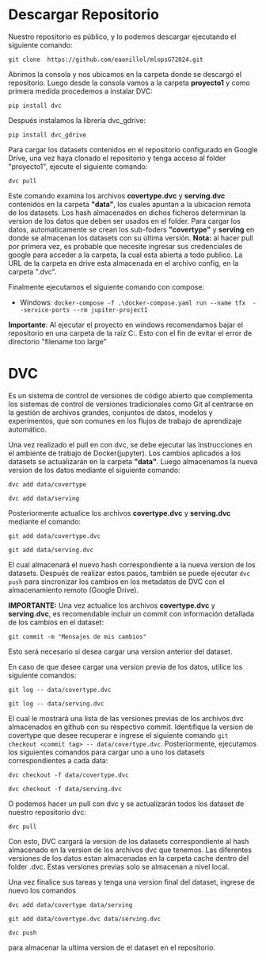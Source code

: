 # Descargar Repositorio #
Nuestro repositorio es público, y lo podemos descargar ejecutando el siguiente comando:

  ```git clone  https://github.com/eaanillol/mlopsG72024.git```

  Abrimos la consola y nos ubicamos en la carpeta donde se descargó el repositorio. Luego desde la consola vamos a la carpeta **proyecto1** y como primera medida procedemos a instalar  DVC:
  
  ```pip install dvc```

Después instalamos la librería dvc_gdrive:

  ```pip install dvc_gdrive```

  Para cargar los datasets contenidos en el repositorio configurado en Google Drive, una vez haya clonado el repositorio y tenga acceso al folder "proyecto1", ejecute el siguiente comando: 

```dvc pull``` 

Este comando examina los archivos **covertype.dvc** y **serving.dvc** contenidos en la carpeta **"data"**, los cuales apuntan a la ubicacion remota de los datasets. Los hash almacenados en dichos ficheros determinan la version de los datos que deben ser usados en el folder. Para cargar los datos, automaticamente se crean los sub-foders **"covertype"** y **serving** en donde se almacenan los datasets con su última versión. **Nota:** al hacer pull por primera vez, es probable que necesite ingresar sus credenciales de google para acceder a la carpeta, la cual esta abierta a todo publico. La URL de la carpeta en drive esta almacenada en el archivo config, en la carpeta ".dvc". 

Finalmente ejecutamos el siguiente comando con compose:
- Windows: ```docker-compose -f .\docker-compose.yaml run --name tfx  --service-ports --rm jupiter-project1```

**Importante**: Al ejecutar el proyecto en windows recomendamos bajar el repositorio en una carpeta de la raíz C:. Esto con el fin de evitar el error de directorio "filename too large"

# DVC #
Es un sistema de control de versiones de código abierto que complementa los sistemas de control de versiones tradicionales como Git al centrarse en la gestión de archivos grandes, conjuntos de datos, modelos y experimentos, que son comunes en los flujos de trabajo de aprendizaje automático.

Una vez realizado el pull en con dvc, se debe ejecutar las instrucciones en el ambiente de trabajo de Docker(jupyter). Los cambios aplicados a los datasets se actualizarán en la carpeta **"data"**. Luego almacenamos la nueva version de los datos mediante el siguiente comando: 

```dvc add data/covertype```

```dvc add data/serving```

 Posteriormente actualice los archivos **covertype.dvc** y **serving.dvc**  mediante el comando: 
 
 ```git add data/covertype.dvc```

  ```git add data/serving.dvc```
 
  El cual almacenará el nuevo hash correspondiente a la nueva version de los datasets. Después de realizar estos pasos, también se puede ejecutar ```dvc push``` para sincronizar los cambios en los metadatos de DVC con el almacenamiento remoto (Google Drive).

**IMPORTANTE:** Una vez actualice los archivos **covertype.dvc** y **serving.dvc**, es recomendable incluir un commit con información detallada de los cambios en el dataset:

```git commit -m "Mensajes de mis cambios"``` 

Esto será necesario si desea cargar una version anterior del dataset.

En caso de que desee cargar una version previa de los datos, utilice los siguiente comandos: 

```git log -- data/covertype.dvc``` 

```git log -- data/serving.dvc``` 

El cual le mostrará una lista de las versiones previas de los archivos dvc almacenados en github con su respectivo commit. Identifique la version de covertype que desee recuperar e ingrese el siguiente comando  ```git checkout <commit tag> -- data/covertype.dvc```. Posteriormente, ejecutamos los siguientes comandos para cargar uno a uno los datasets correspondientes a cada data:

 ```dvc checkout -f data/covertype.dvc```

 ```dvc checkout -f data/serving.dvc```

 O podemos hacer un pull con dvc y se actualizarán todos los dataset de nuestro repositorio dvc:
 
  ```dvc pull```
 
 Con esto, DVC cargará la version de los datasets correspondiente al hash almacenado en la version de los archivos dvc que tenemos. Las diferentes versiones de los datos estan almacenadas en la carpeta cache dentro del folder .dvc. Estas versiones previas solo se almacenan a nivel local.

Una vez finalice sus tareas y tenga una version final del dataset, ingrese de nuevo los comandos 

```dvc add data/covertype data/serving ```

```git add data/covertype.dvc data/serving.dvc```

 ```dvc push``` 
 
 para almacenar la ultima version de el dataset en el repositorio.




